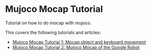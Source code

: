 # Mujoco Mocap Tutorial

Tutorial on how to do mocap with mujoco. 

This covers the following tutorials and articles:
- [Mujoco Mocap Tutorial 1: Mocap object and keyboard movement](https://mochan.org/posts/mujoco_mocap_1/)
- [Mujoco Mocap Tutorial 2: Mujoco Mocap of the Google Robot](https://mochan.org/posts/mujoco-mocap-2/)
